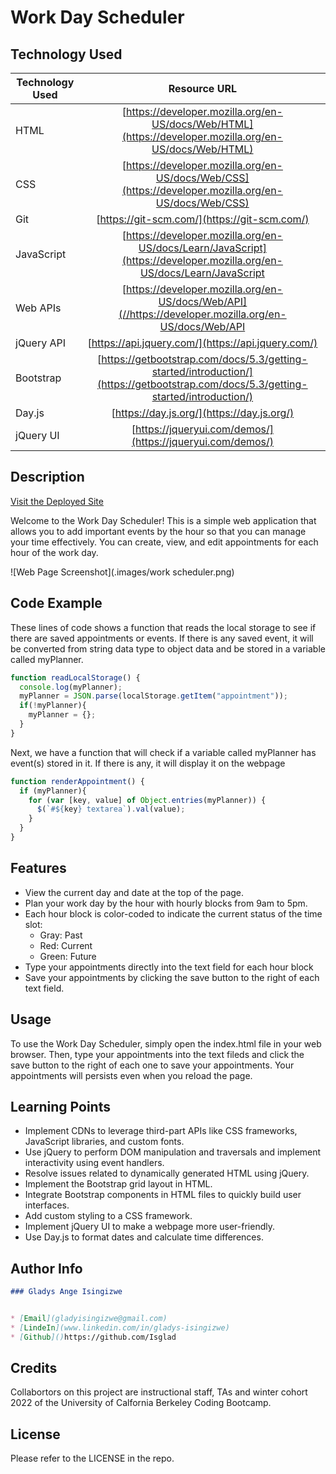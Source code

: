 # Work Day Scheduler

## Technology Used

| Technology Used         | Resource URL           | 
| ------------- |:-------------:| 
| HTML    | [https://developer.mozilla.org/en-US/docs/Web/HTML](https://developer.mozilla.org/en-US/docs/Web/HTML) | 
| CSS     | [https://developer.mozilla.org/en-US/docs/Web/CSS](https://developer.mozilla.org/en-US/docs/Web/CSS)      |   
| Git | [https://git-scm.com/](https://git-scm.com/)     |   
| JavaScript   | [https://developer.mozilla.org/en-US/docs/Learn/JavaScript](https://developer.mozilla.org/en-US/docs/Learn/JavaScript      |
| Web APIs	 | [https://developer.mozilla.org/en-US/docs/Web/API](//https://developer.mozilla.org/en-US/docs/Web/API      |
| jQuery API   | [https://api.jquery.com/](https://api.jquery.com/)  |
| Bootstrap   | [https://getbootstrap.com/docs/5.3/getting-started/introduction/](https://getbootstrap.com/docs/5.3/getting-started/introduction/)     |
| Day.js  | [https://day.js.org/](https://day.js.org/)    |
| jQuery UI  | [https://jqueryui.com/demos/](https://jqueryui.com/demos/)     |


## Description

[Visit the Deployed Site](https://isglad.github.io/work-day-scheduler/)

Welcome to the Work Day Scheduler! This is a simple web application that allows you to add important events by the hour so that you can manage your time effectively. You can create, view, and edit appointments for each hour of the work day.

![Web Page Screenshot](.images/work scheduler.png)

## Code Example

These lines of code shows a function that reads the local storage to see if there are saved appointments or events. If there is any saved event, it will be converted from string data type to object data and be stored in a variable called myPlanner.
```js
function readLocalStorage() {
  console.log(myPlanner);
  myPlanner = JSON.parse(localStorage.getItem("appointment"));
  if(!myPlanner){
    myPlanner = {};
  }
}
```
Next, we have a function that will check if a variable called myPlanner has event(s) stored in it. If there is any, it will display it on the webpage
```js
function renderAppointment() {
  if (myPlanner){
    for (var [key, value] of Object.entries(myPlanner)) {
      $(`#${key} textarea`).val(value);
    }
  }
}
```

## Features

- View the current day and date at the top of the page.
- Plan your work day by the hour with hourly blocks from 9am to 5pm.
- Each hour block is color-coded to indicate the current status of the time slot:
    - Gray: Past
    - Red: Current
    - Green: Future
- Type your appointments directly into the text field for each hour block
- Save your appointments by clicking the save button to the right of each text field.

## Usage

To use the Work Day Scheduler, simply open the index.html file in your web browser. Then, type your appointments into the text fileds and click the save button to the right of each one to save your appointments. Your appointments will persists even when you reload the page.

## Learning Points

- Implement CDNs to leverage third-part APIs like CSS frameworks, JavaScript libraries, and custom fonts.
- Use jQuery to perform DOM manipulation and traversals and implement interactivity using event handlers.
- Resolve issues related to dynamically generated HTML using jQuery.
- Implement the Bootstrap grid layout in HTML.
- Integrate Bootstrap components in HTML files to quickly build user interfaces.
- Add custom styling to a CSS framework.
- Implement jQuery UI to make a webpage more user-friendly.
- Use Day.js to format dates and calculate time differences.

## Author Info 

```md
### Gladys Ange Isingizwe 


* [Email](gladyisingizwe@gmail.com)
* [LindeIn](www.linkedin.com/in/gladys-isingizwe)
* [Github]()https://github.com/Isglad
```

## Credits

Collabortors on this project are instructional staff, TAs and winter cohort 2022 of the University of Calfornia Berkeley Coding Bootcamp.

## License

Please refer to the LICENSE in the repo.